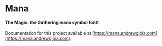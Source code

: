 # Mana

#### The Magic: the Gathering mana symbol font!

Documentation for this project available at [https://mana.andrewgioia.com](https://mana.andrewgioia.com).